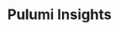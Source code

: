 ---
title: Pulumi Insights
layout: pulumi-insights

meta_desc: Cloud security, compliance, and governance platform. Policy as code, asset management, and intelligence for your entire cloud estate.

aliases:
- /insights
- /crossguard
- /product/crossguard

overview:
    header: Pulumi Insights
    title: Cloud Security Posture Management (CSPM) that actually works
    body: |
      Pulumi Insights provides complete visibility, compliance, and control over your cloud infrastructure. Enforce policies before deployment, continuously scan for violations, auto-remediate issues, and maintain a real-time inventory of every resource across every cloud. Whether resources were created with Pulumi, Terraform, CloudFormation, or manually.
    items:
        - title: Policy as Code
          icon: shield
          icon_color: purple
          description: |
            Write policies in real programming languages. Enforce security and compliance rules automatically.

        - title: Asset Inventory
          icon: eye
          icon_color: yellow
          description: |
            Complete visibility into every cloud resource. Search, analyze, and track everything in one place.

        - title: Continuous Compliance
          icon: cycle
          icon_color: blue
          description: |
            Scan continuously for violations. Auto-remediate issues. Stay compliant 24/7.

policy_as_code:
    title: CrossGuard - Policy as Code
    description: |
        Stop misconfigurations before they reach production. Write policies in TypeScript, Python, or Go that run on every deployment. Block non-compliant infrastructure automatically.
    capabilities:
        - title: "Preventive Controls"
          description: "Enforce policies during deployment to prevent misconfigurations"
          example: "Block public S3 buckets, require encryption, enforce tagging"
          
        - title: "Detective Controls"
          description: "Continuously scan existing infrastructure for policy violations"
          example: "Find unencrypted databases, exposed endpoints, non-compliant resources"
          
        - title: "Corrective Controls"
          description: "Automatically fix violations when detected"
          example: "Enable encryption, add required tags, close security groups"
          
        - title: "Compliance Frameworks"
          description: "Pre-built policies for SOC2, PCI DSS, HIPAA, CIS, and more"
          example: "150+ policies across AWS, Azure, GCP, and Kubernetes"

asset_management:
    title: Complete Cloud Asset Inventory
    description: |
        See everything running in your cloud. Insights discovers and indexes all resources - whether created with Pulumi, other IaC tools, or manually through the console.
    features:
        - title: "Multi-Cloud Discovery"
          description: "Scan AWS, Azure, GCP, Kubernetes automatically"
          icon: clouds
        - title: "Relationship Mapping"
          description: "Understand dependencies and connections between resources"
          icon: network
        - title: "Change Tracking"
          description: "Track who changed what, when, and why"
          icon: clock
        - title: "Cost Attribution"
          description: "See costs by team, project, environment, or any tag"
          icon: gear

search_analytics:
    title: Powerful Search and Analytics
    description: |
        Query your entire cloud estate with SQL-like syntax or natural language. Find anything, analyze trends, export data.
    examples:
        - query: "SELECT * FROM resources WHERE type = 'aws:s3:Bucket' AND tags.environment != 'production'"
          description: "Find all non-production S3 buckets"
        - query: "Show me untagged EC2 instances larger than t2.medium"
          description: "Natural language search for cost optimization"
        - query: "Resources created in the last 24 hours by team=platform"
          description: "Track recent changes by team"

compliance_automation:
    title: Automated Compliance and Governance
    description: |
        Stop playing whack-a-mole with compliance violations. Set policies once, enforce them everywhere, continuously.
    workflow:
        - title: "Define Policies"
          description: "Write policies in code or use pre-built compliance packs"
        - title: "Enforce Everywhere"
          description: "Policies run on every deployment and continuously in production"
        - title: "Auto-Remediate"
          description: "Automatically fix violations or create tickets for manual review"
        - title: "Audit & Report"
          description: "Complete audit trail and compliance reports for regulators"

enterprise_compliance:
    title: Enterprise Compliance Packs
    description: |
        Business Critical customers get access to comprehensive compliance frameworks maintained by Pulumi.
    frameworks:
        - name: "SOC 2"
          description: "Complete SOC 2 compliance policies"
        - name: "PCI DSS"
          description: "Payment card industry standards"
        - name: "HIPAA"
          description: "Healthcare compliance requirements"
        - name: "CIS Benchmarks"
          description: "Center for Internet Security best practices"
        - name: "ISO 27001"
          description: "Information security management"
        - name: "NIST"
          description: "Cybersecurity framework policies"

remediation:
    title: Intelligent Auto-Remediation
    description: |
        Don't just detect problems - fix them automatically. Insights can remediate common violations without human intervention.
    examples:
        - title: "Security Remediation"
          items:
            - "Close overly permissive security groups"
            - "Enable encryption on storage resources"
            - "Rotate expired certificates and keys"
        - title: "Cost Remediation"
          items:
            - "Right-size over-provisioned instances"
            - "Delete unattached volumes and IPs"
            - "Schedule non-production resources"
        - title: "Compliance Remediation"
          items:
            - "Add required tags to resources"
            - "Enable audit logging"
            - "Configure backup policies"

drift_detection:
    title: Drift Detection and Prevention
    description: |
        Know immediately when infrastructure drifts from desired state. Automatically correct drift or alert the right team.
    features:
        - title: "Continuous Monitoring"
          description: "Detect drift within minutes of changes"
        - title: "Smart Notifications"
          description: "Alert only on meaningful drift, not noise"
        - title: "Automatic Correction"
          description: "Optionally auto-correct drift to maintain desired state"

customer_quotes:
  title: Security and Compliance Success Stories
  items:
    - text: |
        "Pulumi Insights reduced our compliance audit from 3 weeks to 3 days. The automated evidence collection alone saved us countless hours."
      author: "CISO, Healthcare Technology Company"
      
    - text: |
        "We went from 500+ policy violations to zero in under a month. Auto-remediation fixed 90% without any manual intervention."
      author: "Cloud Security Lead, Financial Services"
      
    - text: |
        "CrossGuard policies caught a misconfiguration that would have exposed customer data. It paid for itself on day one."
      author: "DevSecOps Engineer, E-commerce Platform"

integrations:
    title: Integrates with Your Security Stack
    description: |
        Pulumi Insights works with your existing security and compliance tools.
    tools:
        - category: "SIEM"
          items: ["Splunk", "Datadog", "New Relic", "Elastic"]
        - category: "Ticketing"
          items: ["Jira", "ServiceNow", "PagerDuty"]
        - category: "Data Warehouse"
          items: ["Snowflake", "BigQuery", "Redshift", "Databricks"]

pricing:
    title: Pricing
    description: |
        Pulumi Insights is included for all resources managed by Pulumi Cloud. Advanced compliance packs and unlimited scanning available on Enterprise plans.

get_started:
    title: Secure Your Cloud Today
    description: |
        Start with policy as code. Scale to complete cloud governance. Get visibility, compliance, and control over your entire cloud estate.
---